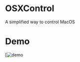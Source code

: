 # OSXControl
A simplified way to control MacOS

Demo
=

[![demo](https://asciinema.org/a/cw0vkrm1ra9ndp892h9wc1upz)
